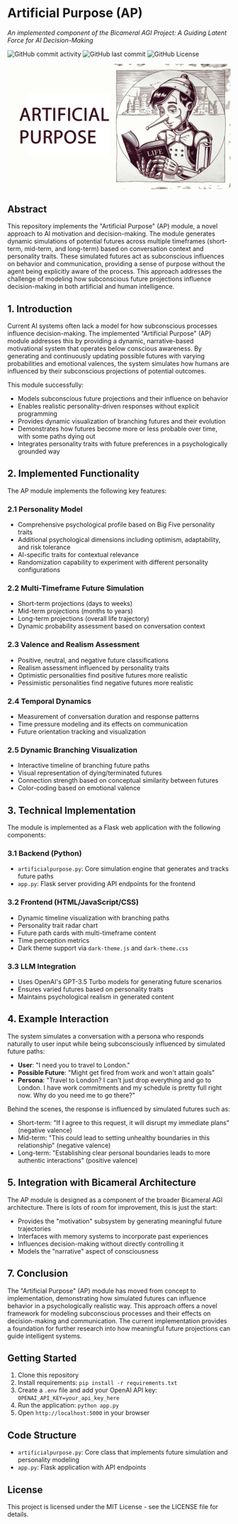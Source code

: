 # Artificial Purpose (AP)

*An implemented component of the Bicameral AGI Project: A Guiding Latent Force for AI Decision-Making*

![GitHub commit activity](https://img.shields.io/github/commit-activity/m/alanh90/BICA-ArtificialPurpose)
![GitHub last commit](https://img.shields.io/github/last-commit/alanh90/BICA-ArtificialPurpose)
![GitHub License](https://img.shields.io/github/license/alanh90/BICA-ArtificialPurpose)

<div align="center">  <img src="media/artificialpurpose.png" alt="Cover Image"></div>

## Abstract

This repository implements the "Artificial Purpose" (AP) module, a novel approach to AI motivation and decision-making. The module generates dynamic simulations of potential futures across multiple timeframes (short-term, mid-term, and long-term) based on conversation context and personality traits. These simulated futures act as subconscious influences on behavior and communication, providing a sense of purpose without the agent being explicitly aware of the process. This approach addresses the challenge of modeling how subconscious future projections influence decision-making in both artificial and human intelligence.

## 1. Introduction

Current AI systems often lack a model for how subconscious processes influence decision-making. The implemented "Artificial Purpose" (AP) module addresses this by providing a dynamic, narrative-based motivational system that operates below conscious awareness. By generating and continuously updating possible futures with varying probabilities and emotional valences, the system simulates how humans are influenced by their subconscious projections of potential outcomes.

This module successfully:

* Models subconscious future projections and their influence on behavior
* Enables realistic personality-driven responses without explicit programming
* Provides dynamic visualization of branching futures and their evolution
* Demonstrates how futures become more or less probable over time, with some paths dying out
* Integrates personality traits with future preferences in a psychologically grounded way

## 2. Implemented Functionality

The AP module implements the following key features:

### 2.1 Personality Model
* Comprehensive psychological profile based on Big Five personality traits
* Additional psychological dimensions including optimism, adaptability, and risk tolerance
* AI-specific traits for contextual relevance
* Randomization capability to experiment with different personality configurations

### 2.2 Multi-Timeframe Future Simulation
* Short-term projections (days to weeks)
* Mid-term projections (months to years)
* Long-term projections (overall life trajectory)
* Dynamic probability assessment based on conversation context

### 2.3 Valence and Realism Assessment
* Positive, neutral, and negative future classifications
* Realism assessment influenced by personality traits
* Optimistic personalities find positive futures more realistic
* Pessimistic personalities find negative futures more realistic

### 2.4 Temporal Dynamics
* Measurement of conversation duration and response patterns
* Time pressure modeling and its effects on communication
* Future orientation tracking and visualization

### 2.5 Dynamic Branching Visualization
* Interactive timeline of branching future paths
* Visual representation of dying/terminated futures
* Connection strength based on conceptual similarity between futures
* Color-coding based on emotional valence

## 3. Technical Implementation

The module is implemented as a Flask web application with the following components:

### 3.1 Backend (Python)
* `artificialpurpose.py`: Core simulation engine that generates and tracks future paths
* `app.py`: Flask server providing API endpoints for the frontend

### 3.2 Frontend (HTML/JavaScript/CSS)
* Dynamic timeline visualization with branching paths
* Personality trait radar chart
* Future path cards with multi-timeframe content
* Time perception metrics
* Dark theme support via `dark-theme.js` and `dark-theme.css`

### 3.3 LLM Integration
* Uses OpenAI's GPT-3.5 Turbo models for generating future scenarios
* Ensures varied futures based on personality traits
* Maintains psychological realism in generated content

## 4. Example Interaction

The system simulates a conversation with a persona who responds naturally to user input while being subconsciously influenced by simulated future paths:

* **User**: "I need you to travel to London."
* **Possible Future**: "Might get fired from work and won't attain goals"
* **Persona**: "Travel to London? I can't just drop everything and go to London. I have work commitments and my schedule is pretty full right now. Why do you need me to go there?"

Behind the scenes, the response is influenced by simulated futures such as:
* Short-term: "If I agree to this request, it will disrupt my immediate plans" (negative valence)
* Mid-term: "This could lead to setting unhealthy boundaries in this relationship" (negative valence)
* Long-term: "Establishing clear personal boundaries leads to more authentic interactions" (positive valence)

## 5. Integration with Bicameral Architecture

The AP module is designed as a component of the broader Bicameral AGI architecture. There is lots of room for improvement, this is just the start:

* Provides the "motivation" subsystem by generating meaningful future trajectories
* Interfaces with memory systems to incorporate past experiences
* Influences decision-making without directly controlling it
* Models the "narrative" aspect of consciousness

## 7. Conclusion

The "Artificial Purpose" (AP) module has moved from concept to implementation, demonstrating how simulated futures can influence behavior in a psychologically realistic way. This approach offers a novel framework for modeling subconscious processes and their effects on decision-making and communication. The current implementation provides a foundation for further research into how meaningful future projections can guide intelligent systems.

## Getting Started

1. Clone this repository
2. Install requirements: `pip install -r requirements.txt`
3. Create a `.env` file and add your OpenAI API key: `OPENAI_API_KEY=your_api_key_here`
4. Run the application: `python app.py`
5. Open `http://localhost:5000` in your browser

## Code Structure

- `artificialpurpose.py`: Core class that implements future simulation and personality modeling
- `app.py`: Flask application with API endpoints

## License

This project is licensed under the MIT License - see the LICENSE file for details.